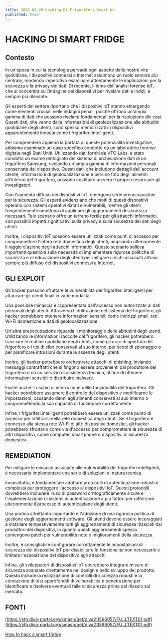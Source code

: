 ```yaml
---
title: 2024-03-20-Hacking-Di-Frigoriferi-Smart.md
published: true
---
```

# HACKING DI SMART FRIDGE

## Contesto

In un'epoca in cui la tecnologia pervade ogni aspetto delle nostre vite quotidiane, i dispositivi connessi a Internet assumono un ruolo sempre più centrale, rendendo imperativo esaminare attentamente le implicazioni per la sicurezza e la privacy dei dati. Di recente, il tema dell'analisi forense IoT, che si concentra sull'indagine dei dispositivi per rivelare dati e indizi, è sempre più rilevante.

Gli esperti del settore riportano che i dispositivi IoT stanno emergendo come elementi cruciali nelle indagini penali, poiché offrono un'ampia gamma di dati che possono rivelarsi fondamentali per la risoluzione dei casi. Questi dati, che vanno dalle informazioni di geolocalizzazione alle abitudini quotidiane degli utenti, sono spesso memorizzati in dispositivi apparentemente innocui come i frigoriferi intelligenti.

Per comprendere appieno la portata di queste potenzialità investigative, abbiamo esaminato un caso specifico condotto da un laboratorio forense digitale negli Stati Uniti. Utilizzando dati forniti da VTO Labs, è stato condotto un esame dettagliato del sistema di archiviazione dati di un frigorifero Samsung, rivelando un'ampia gamma di informazioni personali conservate dal dispositivo. Questi dati, che includono dettagli dell'account utente, informazioni di geolocalizzazione e persino foto degli alimenti all'interno del frigorifero, possono costituire un vero e proprio tesoro per gli investigatori.

Con l'aumento diffuso dei dispositivi IoT, emergono serie preoccupazioni per la sicurezza. Gli esperti evidenziano che molti di questi dispositivi operano con sistemi operativi datati e vulnerabili, mentre gli utenti frequentemente omettono di applicare gli aggiornamenti di sicurezza necessari. Tale scenario offre un terreno fertile per gli attacchi informatici, con possibili impatti significativi sulla privacy e sulla sicurezza dei dati degli utenti.

Inoltre, i dispositivi IoT possono essere utilizzati come punti di accesso per compromettere l'intera rete domestica degli utenti, ampliando ulteriormente il raggio d'azione degli attacchi informatici. Questo scenario solleva importanti questioni sulla necessità di implementare rigorose politiche di sicurezza e di educazione degli utenti per mitigare i rischi associati all'uso sempre più diffuso dei dispositivi connessi a Internet.

## GLI EXPLOIT

Gli hacker possono sfruttare le vulnerabilità dei frigoriferi intelligenti per attaccare gli utenti finali in varie modalità:

Una possibile minaccia è rappresentata dall'accesso non autorizzato ai dati personali degli utenti. Attraverso l'infiltrazione nel sistema del frigorifero, gli hacker potrebbero ottenere informazioni sensibili come indirizzi email, reti Wi-Fi domestiche e dati di geolocalizzazione.

Un'altra preoccupazione riguarda il monitoraggio delle abitudini degli utenti. Utilizzando le informazioni raccolte dal frigorifero, gli hacker potrebbero tracciare le routine quotidiane degli utenti, come gli orari di apertura del frigorifero o i tipi di cibo conservati al suo interno, per scopi di spionaggio o per pianificare intrusioni durante le assenze degli utenti.

Inoltre, gli hacker potrebbero orchestrare attacchi di phishing, inviando messaggi contraffatti che si fingono essere provenienti dal produttore del frigorifero o da un servizio di assistenza tecnica, al fine di ottenere informazioni sensibili o distribuire malware.

Esiste anche il rischio di interruzione delle funzionalità del frigorifero. Gli hacker potrebbero assumere il controllo del dispositivo e modificarne le impostazioni, causando danni agli alimenti conservati al suo interno o compromettendo la sua capacità di funzionare correttamente.

Infine, i frigoriferi intelligenti potrebbero essere utilizzati come punto di accesso per infiltrarsi nella rete domestica degli utenti. Se il frigorifero è connesso alla stessa rete Wi-Fi di altri dispositivi domestici, gli hacker potrebbero sfruttarlo come via d'accesso per compromettere la sicurezza di altri dispositivi, come computer, smartphone o dispositivi di sicurezza domestica.

## REMEDIATION

Per mitigare le minacce associate alle vulnerabilità dei frigoriferi intelligenti, è necessario implementare una serie di soluzioni di natura tecnica.

Innanzitutto, è fondamentale adottare protocolli di autenticazione robusti e complessi per proteggere l'accesso ai dispositivi IoT. Questi protocolli dovrebbero includere l'uso di password crittograficamente sicure e l'implementazione di sistemi di autenticazione a più fattori per rafforzare ulteriormente il processo di autenticazione degli utenti.

Una pratica altrettanto importante è l'adozione di una rigorosa politica di gestione degli aggiornamenti software. Gli utenti devono essere incoraggiati a installare tempestivamente tutti gli aggiornamenti di sicurezza rilasciati dai produttori dei dispositivi, in quanto questi aggiornamenti spesso contengono patch per vulnerabilità note e miglioramenti della sicurezza.

Inoltre, è consigliabile configurare correttamente le impostazioni di sicurezza dei dispositivi IoT per disabilitare le funzionalità non necessarie e limitare l'esposizione del dispositivo agli attacchi. 

Infine, gli sviluppatori di dispositivi IoT dovrebbero integrare misure di sicurezza avanzate direttamente nel design e nello sviluppo del prodotto. Questo include la realizzazione di controlli di sicurezza robusti e la conduzione di test approfonditi di vulnerabilità e penetrazione per identificare e risolvere eventuali falle di sicurezza prima del rilascio sul mercato.

## FONTI

[https://kth.diva-portal.org/smash/get/diva2:1596057/FULLTEXT01.pdf](https://kth.diva-portal.org/smash/get/diva2:1596057/FULLTEXT01.pdf)

[How to hack a smart fridge](https://www.technologyreview.com/2023/05/08/1072708/hack-smart-fridge-digital-forensics/)
